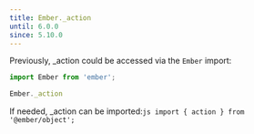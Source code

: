 ```yaml
---
title: Ember._action
until: 6.0.0
since: 5.10.0
---
```



Previously, _action could be accessed via the `Ember` import:
```js
import Ember from 'ember';

Ember._action
```

 If needed, _action can be imported:```js
import { action } from '@ember/object';```
